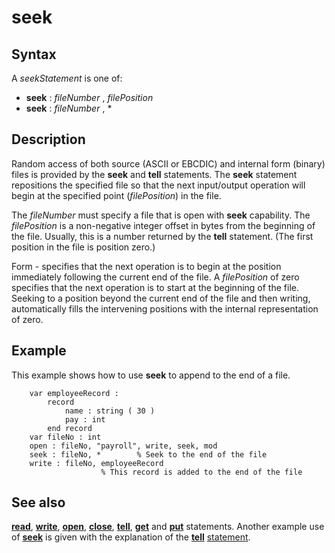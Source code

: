 
# seek

## Syntax
A _seekStatement_ is one of:   
-  **seek** : _fileNumber_ , _filePosition_   
-  **seek** : _fileNumber_ , *

## Description
Random access of both source (ASCII or EBCDIC) and internal form (binary) files is provided by the **seek** and **tell** statements. The **seek** statement repositions the specified file so that the next input/output operation will begin at the specified point (_filePosition_) in the file.

The _fileNumber_ must specify a file that is open with **seek** capability. The _filePosition_ is a non-negative integer offset in bytes from the beginning of the file. Usually, this is a number returned by the **tell** statement. (The first position in the file is position zero.)

Form -  specifies that the next operation is to begin at the position immediately following the current end of the file. A _filePosition_ of zero specifies that the next operation is to start at the beginning of the file. Seeking to a position beyond the current end of the file and then writing, automatically fills the intervening positions with the internal representation of zero.


## Example
This example shows how to use **seek** to append to the end of a file.

        var employeeRecord :
            record
                name : string ( 30 )
                pay : int
            end record
        var fileNo : int
        open : fileNo, "payroll", write, seek, mod
        seek : fileNo, *        % Seek to the end of the file
        write : fileNo, employeeRecord
                        % This record is added to the end of the file
## See also
**[read](read.html)**, **[write](write.html)**, **[open](open.html)**, **[close](close.html)**, **[tell](tell.html)**, **[get](get.html)** and **[put](put.html)** statements. Another example use of **[seek]()** is given with the explanation of the **[tell](tell.html)** [statement](statement.html).

